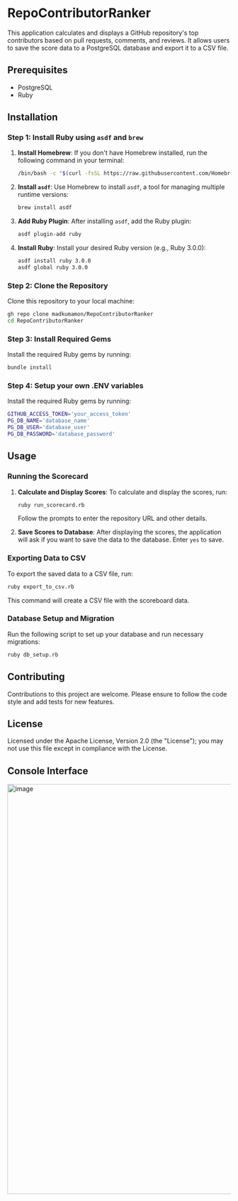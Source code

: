 # RepoContributorRanker

This application calculates and displays a GitHub repository's top contributors based on pull requests, comments, and reviews. It allows users to save the score data to a PostgreSQL database and export it to a CSV file.

## Prerequisites

- PostgreSQL
- Ruby

## Installation

### Step 1: Install Ruby using `asdf` and `brew`

1. **Install Homebrew**:
   If you don't have Homebrew installed, run the following command in your terminal:

   ```bash
   /bin/bash -c "$(curl -fsSL https://raw.githubusercontent.com/Homebrew/install/HEAD/install.sh)"
   ```

2. **Install `asdf`**:
   Use Homebrew to install `asdf`, a tool for managing multiple runtime versions:

   ```bash
   brew install asdf
   ```

3. **Add Ruby Plugin**:
   After installing `asdf`, add the Ruby plugin:

   ```bash
   asdf plugin-add ruby
   ```

4. **Install Ruby**:
   Install your desired Ruby version (e.g., Ruby 3.0.0):

   ```bash
   asdf install ruby 3.0.0
   asdf global ruby 3.0.0
   ```

### Step 2: Clone the Repository

Clone this repository to your local machine:

```bash
gh repo clone madkumamon/RepoContributorRanker
cd RepoContributorRanker
```

### Step 3: Install Required Gems

Install the required Ruby gems by running:

```bash
bundle install
```

### Step 4: Setup your own .ENV variables

Install the required Ruby gems by running:

```bash
GITHUB_ACCESS_TOKEN='your_access_token'
PG_DB_NAME='database_name'
PG_DB_USER='database_user'
PG_DB_PASSWORD='database_password'
```

## Usage

### Running the Scorecard

1. **Calculate and Display Scores**:
   To calculate and display the scores, run:

   ```bash
   ruby run_scorecard.rb
   ```

   Follow the prompts to enter the repository URL and other details.

2. **Save Scores to Database**:
   After displaying the scores, the application will ask if you want to save the data to the database. Enter `yes` to save.

### Exporting Data to CSV

To export the saved data to a CSV file, run:

```bash
ruby export_to_csv.rb
```

This command will create a CSV file with the scoreboard data.

### Database Setup and Migration

Run the following script to set up your database and run necessary migrations:

```bash
ruby db_setup.rb
```

## Contributing

Contributions to this project are welcome. Please ensure to follow the code style and add tests for new features.

## License

Licensed under the Apache License, Version 2.0 (the "License");
you may not use this file except in compliance with the License.

## Console Interface

<img width="923" alt="image" src="https://github.com/madkumamon/RepoContributorRanker/assets/893147/0995f9ad-864c-401f-bfd8-62f6cb0d87a8">
